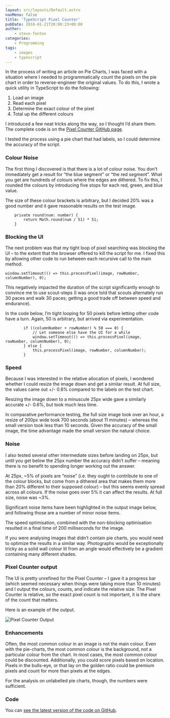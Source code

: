 ```yaml
---
layout: src/layouts/Default.astro
navMenu: false
title: 'TypeScript Pixel Counter'
pubDate: 2018-01-21T20:00:23+00:00
author:
    - steve-fenton
categories:
    - Programming
tags:
    - images
    - typescript
---
```


In the process of writing an article on Pie Charts, I was faced with a situation where I needed to programmatically count the pixels on the pie chart in order to reverse-engineer the original values. To do this, I wrote a quick utility in TypeScript to do the following:

1. Load an image
2. Read each pixel
3. Determine the exact colour of the pixel
4. Total up the different colours

I introduced a few neat tricks along the way, so I thought I’d share them. The complete code is on the [Pixel Counter GitHub page](https://github.com/Steve-Fenton/PixelCounter).

I tested the process using a pie chart that had labels, so I could determine the accuracy of the script.

### Colour Noise

The first thing I discovered is that there is a lot of colour noise. You don’t immediately get a result for “the blue segment” or “the red segment”. What you get are hundreds of colours where the edges are dithered. To fix this, I rounded the colours by introducing five stops for each red, green, and blue value.

The size of these colour brackets is arbitrary, but I decided 20% was a good number and it gave reasonable results on the test image.

```
    private round(num: number) {
        return Math.round(num / 51) * 51;
    }
```
### Blocking the UI

The next problem was that my tight loop of pixel searching was blocking the UI – to the extent that the browser offered to kill the script for me. I fixed this by allowing other code to run between each recursive call to the main method.

```
window.setTimeout(() => this.processPixel(image, rowNumber, columnNumber), 0);
```
This negatively impacted the duration of the script significantly enough to convince me to use scout-steps (I was once told that scouts alternately run 30 paces and walk 30 paces; getting a good trade off between speed and endurance).

In the code below, I’m tight looping for 50 pixels before letting other code have a turn. Again, 50 is arbitrary, but arrived via experimentation.

```
        if ((columnNumber + rowNumber) % 50 === 0) {
            // Let someone else have the UI for a while
            window.setTimeout(() => this.processPixel(image, rowNumber, columnNumber), 0);
        } else {
            this.processPixel(image, rowNumber, columnNumber);
        }
```
### Speed

Because I was interested in the relative allocation of pixels, I wondered whether I could resize the image down and get a similar result. At full size, the values came out +/- 0.8% compared to the labels on the test chart.

Resizing the image down to a minuscule 25px wide gave a similarly accurate +/- 0.6%, but took much less time.

In comparative performance testing, the full size image took over an hour, a resize of 200px wide took 700 seconds (about 11 minutes) – whereas the small version took less than 10 seconds. Given the accuracy of the small image, the time advantage made the small version the natural choice.

### Noise

I also tested several other intermediate sizes before landing on 25px, but until you get below the 25px number the accuracy didn’t suffer – meaning there is no benefit to spending longer working out the answer.

At 25px, ~5% of pixels are “noise” (i.e. they ought to contribute to one of the colour blocks, but come from a dithered area that makes them more than 20% different to their supposed colour) – but this seems evenly spread across all colours. If the noise goes over 5% it can affect the results. At full size, noise was ~3%.

Significant noise items have been highlighted in the output image below, and following those are a number of minor noise items.

The speed optimisation, combined with the non-blocking optimisation resulted in a final time of 200 milliseconds for the image.

If you were analysing images that didn’t contain pie charts, you would need to optimize the results in a similar way. Photographs would be exceptionally tricky as a solid wall colour lit from an angle would effectively be a gradient containing many different shades.

### Pixel Counter output

The UI is pretty unrefined for the Pixel Counter – I gave it a progress bar (which seemed necessary when things were taking more than 10 minutes) and I output the colours, counts, and indicate the relative size. The Pixel Counter is relative, so the exact pixel count is not important, it is the share of the count that matters.

Here is an example of the output.

![Pixel Counter Output](/img/2018/01/output.png)

### Enhancements

Often, the most common colour in an image is not the main colour. Even with the pie-charts, the most common colour is the background, not a particular colour from the chart. In most cases, the most common colour could be discounted. Additionally, you could score pixels based on location. Pixels in the bulls-eye, or that lay on the golden ratio could be premium pixels and count for more than pixels at the edges.

For the analysis on unlabelled pie charts, though, the numbers were sufficient.

### Code

You can [see the latest version of the code on GitHub](https://github.com/Steve-Fenton/PixelCounter).